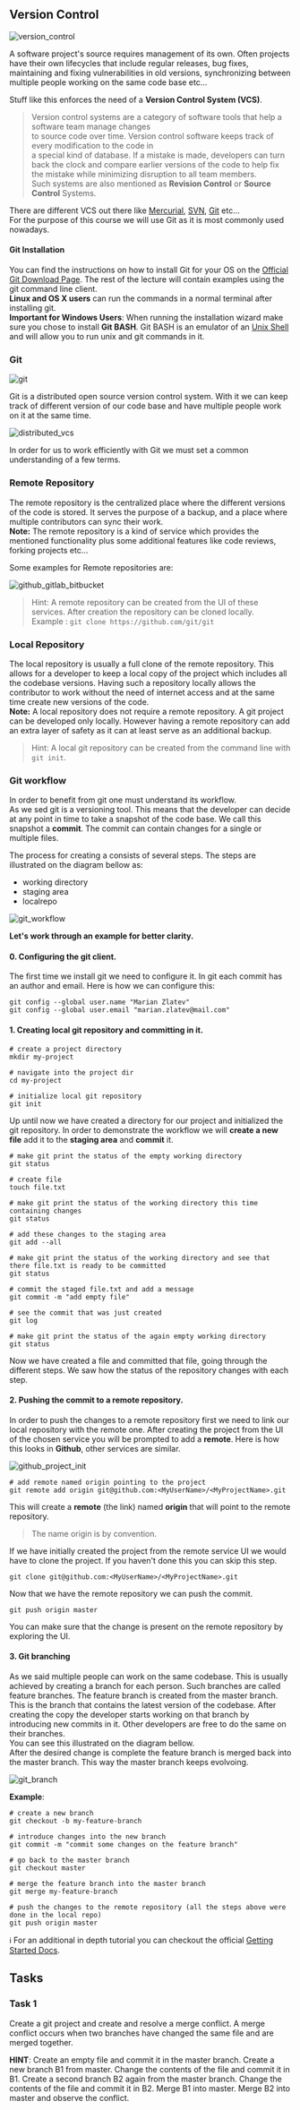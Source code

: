 ## Version Control

![version_control](../../../assets/x01-lecture/version_control.svg)

A software project's source requires management of its own. Often projects have their own lifecycles that include regular releases,
bug fixes, maintaining and fixing vulnerabilities in old versions, synchronizing between multiple people working on the same code base etc...

Stuff like this enforces the need of a **Version Control System (VCS)**.

> Version control systems are a category of software tools that help a software team manage changes  
to source code over time. Version control software keeps track of every modification to the code in  
a special kind of database. If a mistake is made, developers can turn back the clock and compare earlier 
versions of the code to help fix the mistake while minimizing disruption to all team members.  
Such systems are also mentioned as __Revision Control__ or __Source Control__ Systems.

There are different VCS out there like [Mercurial](https://www.mercurial-scm.org/), [SVN](https://subversion.apache.org/), [Git](https://git-scm.com/) etc...  
For the purpose of this course we will use Git as it is most commonly used nowadays.

#### Git Installation

You can find the instructions on how to install Git for your OS on the [Official Git Download Page](https://git-scm.com/downloads).
The rest of the lecture will contain examples using the git command line client.   
**Linux and OS X users** can run the commands in a normal terminal after installing git.  
**Important for Windows Users**: When running the installation wizard make sure you chose to install **Git BASH**.
Git BASH is an emulator of an [Unix Shell](https://en.wikipedia.org/wiki/Bash_(Unix_shell)) 
and will allow you to run unix and git commands in it.

### Git

![git](../../../assets/x01-lecture/git.png)

Git is a distributed open source version control system. With it we can keep track of different version of our code base
and have multiple people work on it at the same time. 

![distributed_vcs](../../../assets/x01-lecture/distributed_vcs.png)

In order for us to work efficiently with Git we must set a common understanding of a few terms.

### Remote Repository

The remote repository is the centralized place where the different versions of the code is stored. It serves the purpose 
of a backup, and a place where multiple contributors can sync their work.  
**Note:** The remote repository is a kind of service which provides the mentioned functionality plus some additional features
like code reviews, forking projects etc...

Some examples for Remote repositories are:

![github_gitlab_bitbucket](../../../assets/x01-lecture/github_gitlab_bitbucket.png)

> Hint: A remote repository can be created from the UI of these services.
After creation the repository can be cloned locally.  
Example : `git clone https://github.com/git/git`

### Local Repository

The local repository is usually a full clone of the remote repository. This allows for a developer to keep a local copy 
of the project which includes all the codebase versions. Having such a repository locally allows the contributor to work 
without the need of internet access and at the same time create new versions of the code.  
**Note:** A local repository does not require a remote repository. A git project can be developed only locally. However 
having a remote repository can add an extra layer of safety as it can at least serve as an additional backup.

> Hint: A local git repository can be created from the command line with `git init`.

### Git workflow

In order to benefit from git one must understand its workflow.  
As we sed git is a versioning tool. This means that the developer can decide at any point in time 
to take a snapshot of the code base. We call this snapshot a **commit**. 
The commit can contain changes for a single or multiple files.

The process for creating a consists of several steps. The steps are illustrated on the diagram bellow as:
- working directory
- staging area
- localrepo

![git_workflow](../../../assets/x01-lecture/git_workflow.png)

**Let's work through an example for better clarity.**

#### 0. Configuring the git client.

The first time we install git we need to configure it. In git each commit has an author and email.
Here is how we can configure this:

```
git config --global user.name "Marian Zlatev"
git config --global user.email "marian.zlatev@mail.com"
```

#### 1. Creating local git repository and committing in it.

```shell script
# create a project directory
mkdir my-project

# navigate into the project dir
cd my-project

# initialize local git repository
git init
```

Up until now we have created a directory for our project and initialized the git repository.
In order to demonstrate the workflow we will **create a new file** add it to the **staging area** and **commit** it.

```shell script
# make git print the status of the empty working directory 
git status

# create file
touch file.txt

# make git print the status of the working directory this time containing changes
git status

# add these changes to the staging area
git add --all

# make git print the status of the working directory and see that there file.txt is ready to be committed
git status

# commit the staged file.txt and add a message
git commit -m "add empty file"

# see the commit that was just created
git log

# make git print the status of the again empty working directory
git status
```

Now we have created a file and committed that file, going through the different steps.
We saw how the status of the repository changes with each step.

#### 2. Pushing the commit to a remote repository.

In order to push the changes to a remote repository first we need to link our local repository with the remote one.
After creating the project from the UI of the chosen service you will be prompted to add a **remote**. 
Here is how this looks in **Github**, other services are similar.

![github_project_init](../../../assets/x01-lecture/github_project_init.png)

```shell script
# add remote named origin pointing to the project 
git remote add origin git@github.com:<MyUserName>/<MyProjectName>.git
```
This will create a **remote** (the link) named **origin** that will point to the remote repository. 

> The name origin is by convention.

If we have initially created the project from the remote service UI we would have to clone the project.
If you haven't done this you can skip this step.

```shell script
git clone git@github.com:<MyUserName>/<MyProjectName>.git
```

Now that we have the remote repository we can push the commit.

```
git push origin master
```

You can make sure that the change is present on the remote repository by exploring the UI. 

#### 3. Git branching

As we said multiple people can work on the same codebase. This is usually achieved by creating a branch for each person.
Such branches are called feature branches. The feature branch is created from the master branch. This is the branch that
contains the latest version of the codebase. After creating the copy the developer starts working on that branch by
introducing new commits in it. Other developers are free to do the same on their branches.  
You can see this illustrated on the diagram bellow.  
After the desired change is complete the feature branch is merged back into the master branch. 
This way the master branch keeps evolvoing.  

![git_branch](../../../assets/x01-lecture/git_branches.png)

**Example**:

```shell script
# create a new branch
git checkout -b my-feature-branch

# introduce changes into the new branch
git commit -m "commit some changes on the feature branch"

# go back to the master branch
git checkout master

# merge the feature branch into the master branch
git merge my-feature-branch

# push the changes to the remote repository (all the steps above were done in the local repo)
git push origin master
```

ℹ️ For an additional in depth tutorial you can checkout the official 
[Getting Started Docs](https://git-scm.com/book/en/v2/Git-Basics-Getting-a-Git-Repository).


## Tasks

### Task 1
Create a git project and create and resolve a merge conflict.
A merge conflict occurs when two branches have changed the same file and are merged together.

**HINT**: Create an empty file and commit it in the master branch. Create a new branch B1 from master.
Change the contents of the file and commit it in B1. Create a second branch B2 again from the master branch.
Change the contents of the file and commit it in B2. Merge B1 into master. Merge B2 into master and observe the conflict.